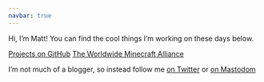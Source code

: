 ```yaml
---
navbar: true
---
```


Hi, I’m Matt! You can find the cool things I’m working on these days below.

[Projects on GitHub](http://github.com/wizardcm)
[The Worldwide Minecraft Alliance](https://wma.im)

I’m not much of a blogger, so instead follow me [on Twitter](http://twitter.com/wizardcm) or [on Mastodom](https://hachyderm.io/@WizardCM)